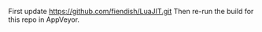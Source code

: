 First update https://github.com/fiendish/LuaJIT.git
Then re-run the build for this repo in AppVeyor.
